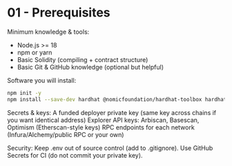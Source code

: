 # 01 - Prerequisites


Minimum knowledge & tools:


- Node.js >= 18
- npm or yarn
- Basic Solidity (compiling + contract structure)
- Basic Git & GitHub knowledge (optional but helpful)


Software you will install:


```bash
npm init -y
npm install --save-dev hardhat @nomicfoundation/hardhat-toolbox hardhat-deploy dotenv
```

Secrets & keys:
A funded deployer private key (same key across chains if you want identical address)
Explorer API keys: Arbiscan, Basescan, Optimism (Etherscan-style keys)
RPC endpoints for each network (Infura/Alchemy/public RPC or your own)

Security:
Keep .env out of source control (add to .gitignore).
Use GitHub Secrets for CI (do not commit your private key).
